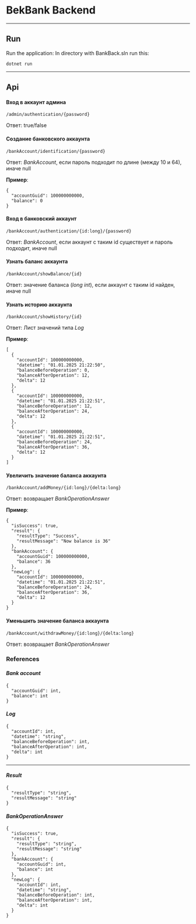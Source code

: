 # BekBank Backend

---

## Run
Run the application:
In directory with BankBack.sln run this:
```
dotnet run
```
---
## Api

#### Вход в аккаунт админа
```
/admin/authentication/{password}
```
Ответ: true/false

#### Создание банковского аккаунта
```
/bankAccount/identification/{password}
```
Ответ: _BankAccount_, если пароль подходит по длине (между 10 и 64), иначе null

__Пример__:
```
{
  "accountGuid": 100000000000,
  "balance": 0
}
```

#### Вход в банковский аккаунт
```
/bankAccount/authentication/{id:long}/{password}
```
Ответ: _BankAccount_, если аккаунт с таким id существует и пароль подходит, иначе null

#### Узнать баланс аккаунта
```
/bankAccount/showBalance/{id}
```
Ответ: значение баланса (_long int_), если аккаунт с таким id найден, иначе null

#### Узнать историю аккаунта
```
/bankAccount/showHistory/{id}
```
Ответ: Лист значений типа _Log_

__Пример__:
```
[
  {
    "accountId": 100000000000,
    "datetime": "01.01.2025 21:22:50",
    "balanceBeforeOperation": 0,
    "balanceAfterOperation": 12,
    "delta": 12
  },
  {
    "accountId": 100000000000,
    "datetime": "01.01.2025 21:22:51",
    "balanceBeforeOperation": 12,
    "balanceAfterOperation": 24,
    "delta": 12
  },
  {
    "accountId": 100000000000,
    "datetime": "01.01.2025 21:22:51",
    "balanceBeforeOperation": 24,
    "balanceAfterOperation": 36,
    "delta": 12
  }
]
```

#### Увеличить значение баланса аккаунта
```
/bankAccount/addMoney/{id:long}/{delta:long}
```
Ответ: возвращает _BankOperationAnswer_

__Пример__:
```
{
  "isSuccess": true,
  "result": {
    "resultType": "Success",
    "resultMessage": "Now balance is 36"
  },
  "bankAccount": {
    "accountGuid": 100000000000,
    "balance": 36
  },
  "newLog": {
    "accountId": 100000000000,
    "datetime": "01.01.2025 21:22:51",
    "balanceBeforeOperation": 24,
    "balanceAfterOperation": 36,
    "delta": 12
  }
}
```

#### Уменьшить значение баланса аккаунта
```
/bankAccount/withdrawMoney/{id:long}/{delta:long}
```
Ответ: возвращает _BankOperationAnswer_

### References
#### _Bank account_
```
{
  "accountGuid": int,
  "balance": int
}
```

#### _Log_
```
{
  "accountId": int,
  "datetime": "string",
  "balanceBeforeOperation": int,
  "balanceAfterOperation": int,
  "delta": int
}
```

---

#### _Result_
```
{
  "resultType": "string",
  "resultMessage": "string"
}
```

#### _BankOperationAnswer_
```
{
  "isSuccess": true,
  "result": {
    "resultType": "string",
    "resultMessage": "string"
  },
  "bankAccount": {
    "accountGuid": int,
    "balance": int
  },
  "newLog": {
    "accountId": int,
    "datetime": "string",
    "balanceBeforeOperation": int,
    "balanceAfterOperation": int,
    "delta": int
  }
}
```
